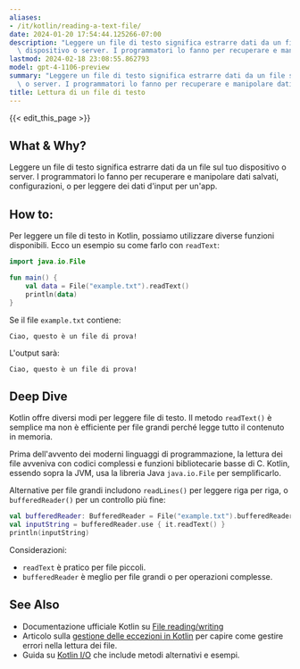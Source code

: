```yaml
---
aliases:
- /it/kotlin/reading-a-text-file/
date: 2024-01-20 17:54:44.125266-07:00
description: "Leggere un file di testo significa estrarre dati da un file sul tuo\
  \ dispositivo o server. I programmatori lo fanno per recuperare e manipolare dati\u2026"
lastmod: 2024-02-18 23:08:55.862793
model: gpt-4-1106-preview
summary: "Leggere un file di testo significa estrarre dati da un file sul tuo dispositivo\
  \ o server. I programmatori lo fanno per recuperare e manipolare dati\u2026"
title: Lettura di un file di testo
---
```


{{< edit_this_page >}}

## What & Why?
Leggere un file di testo significa estrarre dati da un file sul tuo dispositivo o server. I programmatori lo fanno per recuperare e manipolare dati salvati, configurazioni, o per leggere dei dati d'input per un'app.

## How to:
Per leggere un file di testo in Kotlin, possiamo utilizzare diverse funzioni disponibili. Ecco un esempio su come farlo con `readText`:

```kotlin
import java.io.File

fun main() {
    val data = File("example.txt").readText()
    println(data)
}
```

Se il file `example.txt` contiene: 
```
Ciao, questo è un file di prova!
```
L'output sarà:
```
Ciao, questo è un file di prova!
```

## Deep Dive
Kotlin offre diversi modi per leggere file di testo. Il metodo `readText()` è semplice ma non è efficiente per file grandi perché legge tutto il contenuto in memoria.

Prima dell'avvento dei moderni linguaggi di programmazione, la lettura dei file avveniva con codici complessi e funzioni bibliotecarie basse di C. Kotlin, essendo sopra la JVM, usa la libreria Java `java.io.File` per semplificarlo.

Alternative per file grandi includono `readLines()` per leggere riga per riga, o `bufferedReader()` per un controllo più fine:

```kotlin
val bufferedReader: BufferedReader = File("example.txt").bufferedReader()
val inputString = bufferedReader.use { it.readText() }
println(inputString)
```

Considerazioni:
- `readText` è pratico per file piccoli.
- `bufferedReader` è meglio per file grandi o per operazioni complesse.

## See Also
- Documentazione ufficiale Kotlin su [File reading/writing](https://kotlinlang.org/api/latest/jvm/stdlib/kotlin.io/java.io.-file/)
- Articolo sulla [gestione delle eccezioni in Kotlin](https://kotlinlang.org/docs/reference/exceptions.html) per capire come gestire errori nella lettura dei file.
- Guida su [Kotlin I/O](https://www.baeldung.com/kotlin/read-file) che include metodi alternativi e esempi.
